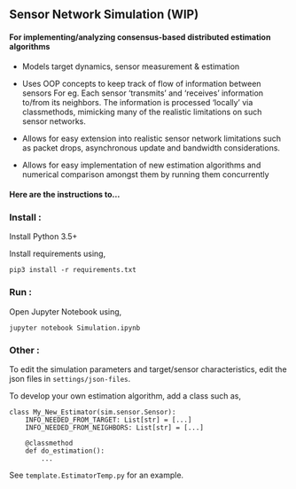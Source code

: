 ## Sensor Network Simulation (WIP)
#### For implementing/analyzing consensus-based distributed estimation algorithms

- Models target dynamics, sensor measurement & estimation
- Uses OOP concepts to keep track of flow of information between sensors
For eg. Each sensor ‘transmits’ and ‘receives’ information to/from its neighbors. The information is processed ‘locally’ via classmethods, mimicking many of the realistic limitations on such sensor networks.

- Allows for easy extension into realistic sensor network limitations such as packet drops, asynchronous update and bandwidth considerations.

- Allows for easy implementation of new estimation algorithms and numerical comparison amongst them by running them concurrently

#### Here are the instructions to...
### Install :
Install Python 3.5+

Install requirements using,
```
pip3 install -r requirements.txt
```
### Run :
Open Jupyter Notebook using,
```
jupyter notebook Simulation.ipynb
```

### Other :
To edit the simulation parameters and target/sensor characteristics, edit the json files in `settings/json-files`.

To develop your own estimation algorithm, add a class such as,
```
class My_New_Estimator(sim.sensor.Sensor):
    INFO_NEEDED_FROM_TARGET: List[str] = [...]
    INFO_NEEDED_FROM_NEIGHBORS: List[str] = [...]
    
    @classmethod
    def do_estimation():
        ...

```
See `template.EstimatorTemp.py` for an example.

